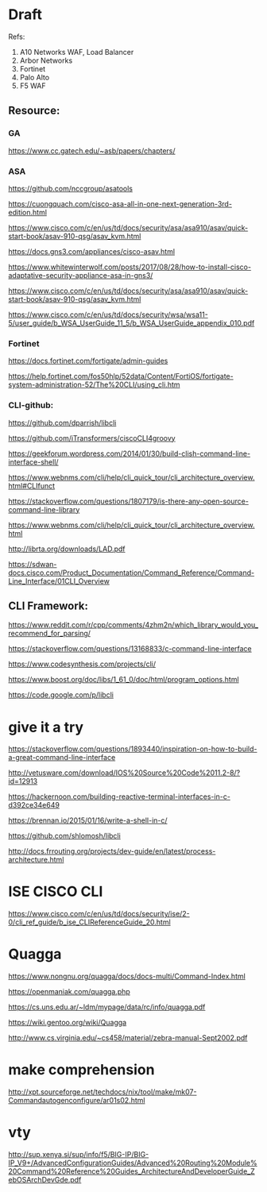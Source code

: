 # Draft
Refs:
1. A10 Networks WAF, Load Balancer
2. Arbor Networks
3. Fortinet
4. Palo Alto
5. F5 WAF

## Resource:
### GA

https://www.cc.gatech.edu/~asb/papers/chapters/

### ASA

https://github.com/nccgroup/asatools

https://cuongquach.com/cisco-asa-all-in-one-next-generation-3rd-edition.html

https://www.cisco.com/c/en/us/td/docs/security/asa/asa910/asav/quick-start-book/asav-910-qsg/asav_kvm.html


https://docs.gns3.com/appliances/cisco-asav.html

https://www.whitewinterwolf.com/posts/2017/08/28/how-to-install-cisco-adaptative-security-appliance-asa-in-gns3/


https://www.cisco.com/c/en/us/td/docs/security/asa/asa910/asav/quick-start-book/asav-910-qsg/asav_kvm.html

https://www.cisco.com/c/en/us/td/docs/security/wsa/wsa11-5/user_guide/b_WSA_UserGuide_11_5/b_WSA_UserGuide_appendix_010.pdf

### Fortinet

https://docs.fortinet.com/fortigate/admin-guides

https://help.fortinet.com/fos50hlp/52data/Content/FortiOS/fortigate-system-administration-52/The%20CLI/using_cli.htm

### CLI-github:

https://github.com/dparrish/libcli

https://github.com/iTransformers/ciscoCLI4groovy

https://geekforum.wordpress.com/2014/01/30/build-clish-command-line-interface-shell/

https://www.webnms.com/cli/help/cli_quick_tour/cli_architecture_overview.html#CLIfunct

https://stackoverflow.com/questions/1807179/is-there-any-open-source-command-line-library



https://www.webnms.com/cli/help/cli_quick_tour/cli_architecture_overview.html


http://librta.org/downloads/LAD.pdf

https://sdwan-docs.cisco.com/Product_Documentation/Command_Reference/Command-Line_Interface/01CLI_Overview

## CLI Framework:

https://www.reddit.com/r/cpp/comments/4zhm2n/which_library_would_you_recommend_for_parsing/

https://stackoverflow.com/questions/13168833/c-command-line-interface

https://www.codesynthesis.com/projects/cli/

https://www.boost.org/doc/libs/1_61_0/doc/html/program_options.html

https://code.google.com/p/libcli

# give it a try

https://stackoverflow.com/questions/1893440/inspiration-on-how-to-build-a-great-command-line-interface

http://vetusware.com/download/IOS%20Source%20Code%2011.2-8/?id=12913

https://hackernoon.com/building-reactive-terminal-interfaces-in-c-d392ce34e649

https://brennan.io/2015/01/16/write-a-shell-in-c/

https://github.com/shlomosh/libcli

http://docs.frrouting.org/projects/dev-guide/en/latest/process-architecture.html

# ISE CISCO CLI

https://www.cisco.com/c/en/us/td/docs/security/ise/2-0/cli_ref_guide/b_ise_CLIReferenceGuide_20.html


# Quagga

https://www.nongnu.org/quagga/docs/docs-multi/Command-Index.html

https://openmaniak.com/quagga.php

https://cs.uns.edu.ar/~ldm/mypage/data/rc/info/quagga.pdf

https://wiki.gentoo.org/wiki/Quagga

http://www.cs.virginia.edu/~cs458/material/zebra-manual-Sept2002.pdf

# make comprehension

http://xpt.sourceforge.net/techdocs/nix/tool/make/mk07-Commandautogenconfigure/ar01s02.html


# vty

http://sup.xenya.si/sup/info/f5/BIG-IP/BIG-IP_V9+/AdvancedConfigurationGuides/Advanced%20Routing%20Module%20Command%20Reference%20Guides_ArchitectureAndDeveloperGuide_ZebOSArchDevGde.pdf


